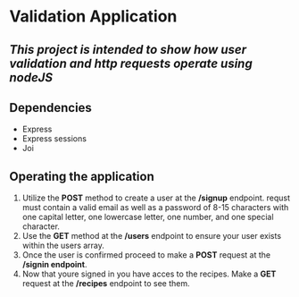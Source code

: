 # Validation Application

## _This project is intended to show how user validation and http requests operate using nodeJS_

## Dependencies

- Express
- Express sessions
- Joi

## Operating the application

1. Utilize the **POST** method to create a user at the **/signup** endpoint. requst must contain a valid email as well as a password of 8-15 characters with one capital letter, one lowercase letter, one number, and one special character.
2. Use the **GET** method at the **/users** endpoint to ensure your user exists within the users array.
3. Once the user is confirmed proceed to make a **POST** request at the **/signin endpoint**.
4. Now that youre signed in you have acces to the recipes. Make a **GET** request at the **/recipes** endpoint to see them.
